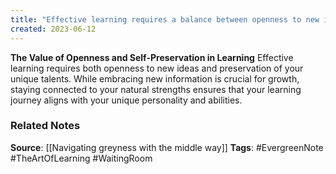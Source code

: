 ```yaml
---
title: "Effective learning requires a balance between openness to new ideas and preservation of your essence"
created: 2023-06-12
---
```


**The Value of Openness and Self-Preservation in Learning**
Effective learning requires both openness to new ideas and preservation of your unique talents. While embracing new information is crucial for growth, staying connected to your natural strengths ensures that your learning journey aligns with your unique personality and abilities.

### Related Notes
**Source**: [[Navigating greyness with the middle way]]
**Tags**: #EvergreenNote #TheArtOfLearning #WaitingRoom 
